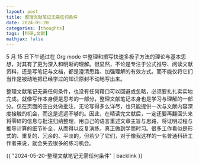 ```yaml
---
layout: post
title: 整理文献笔记无需任何条件
date: 2024-05-20
categories: [thoughts]
tags: [科研,文献]
mathjax: false
---
```


5 月 15 日下午通过在 Org mode 中整理和撰写快速多极子方法的理论与基本思想，对其有了更为深入和明晰的理解。很显然，不论是专注于公式推导、阅读文献资料，还是写笔记与文档，都是澄清思路、加强理解的有效方式。而不能仅将它们当作是被动地把已经学过的知识原封不动地写出来。

整理文献笔记无需任何条件，也没有任何藉口可以回避或忽略，必须要扎扎实实地完成。就像写作本身便是思考的一部分，整理文献笔记本身也是学习与理解的一部分。仅在页面的空白处做批注，无论写得多么详尽，也只能提供一次与文献内容深度接触的机会，而这是远远不够的。因此，在精读完文献后，一定还要再翻回头来将零碎的信息与批注归纳整理，用自己的语言重述文章主旨与思路，将证明过程与推导计算的细节补全，从而得以反复演练，真正做到学而时习。很多工作看似是形式的、重复的、冗余的、平淡的，但若少了它们，对于像我这样的一名普通科研工作者来说，就会失去很多的练习机会。

{{ "2024-05-20-整理文献笔记无需任何条件" | backlink }}
